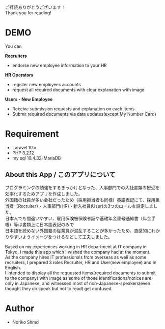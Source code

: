 ご拝読ありがとうございます！<br>
Thank you for reading!

# DEMO

You can

**Recruiters**
* endorse new employee information to your HR

**HR Operators**
*  register new employees accounts
*  request all required documents with clear explanation with image

**Users - New Employee**
* Receive submission requests and explanation on each items
* Submit required documents via data updates(except My Number Card)

 
# Requirement
* Laravel 10.x
* PHP 8.2.12
* my sql 10.4.32-MariaDB

## About this App / このアプリについて

プログラミングの勉強をするきっかけとなった、人事部門での入社書類の授受を効率化するためアプリを作成しました。<br>
外国籍の社員が多い会社だったため（採用担当者も同様）英語表記にて、採用担当者（Recruiter）・人事部門(HR)・新入社員(User)の3つのロールを設定しました。
<br>
日本人でも間違いやすい、雇用保険被保険者証や基礎年金番号通知書（年金手帳）等は書類上に日本語表記のみで<br>
日本語を読めない外国籍の従業員が混乱することが多かったため、直感的にわかりやすいようイメージをつけるなどして工夫しました。
<br>


Based on my experiences working in HR department at IT company in Tokyo, I made this app which I wished the company had at the moment.<br>
As the company hires IT professionals from overseas as well as some recruiters, I prepared 3 roles Recruiter, HR and User(new employee) and in English.<br>
I intended to display all the requested items(required documents to submit to the company) with image as some of those identifications/notices are only in Japanese,
and witnessed most of non-Japanese-speakers(even thought they do speak but not to read) get confused.<br>


 
# Author
 
* Noriko Shmd
